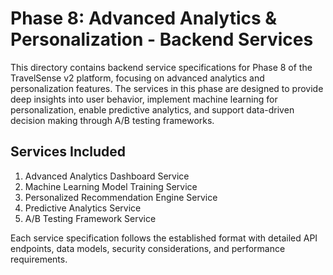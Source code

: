 # Phase 8: Advanced Analytics & Personalization - Backend Services

This directory contains backend service specifications for Phase 8 of the TravelSense v2 platform, focusing on advanced analytics and personalization features. The services in this phase are designed to provide deep insights into user behavior, implement machine learning for personalization, enable predictive analytics, and support data-driven decision making through A/B testing frameworks.

## Services Included

1. Advanced Analytics Dashboard Service
2. Machine Learning Model Training Service
3. Personalized Recommendation Engine Service
4. Predictive Analytics Service
5. A/B Testing Framework Service

Each service specification follows the established format with detailed API endpoints, data models, security considerations, and performance requirements.